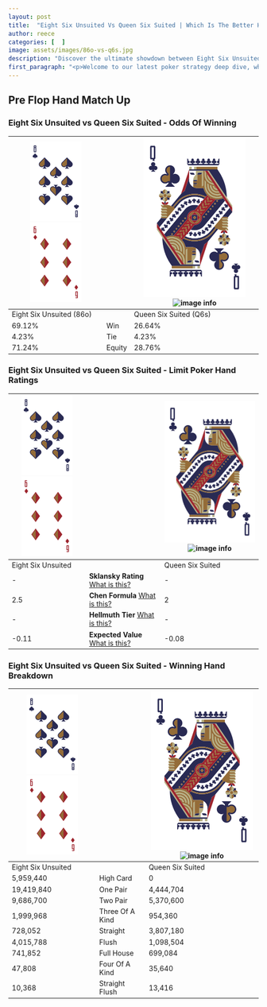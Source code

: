 ```yaml
---
layout: post
title:  "Eight Six Unsuited Vs Queen Six Suited | Which Is The Better Hand In Poker? A Complete Guide"
author: reece
categories: [  ]
image: assets/images/86o-vs-q6s.jpg
description: "Discover the ultimate showdown between Eight Six Unsuited and Queen Six Suited in poker! Uncover the odds, strategies, and scenarios where one hand triumphs over the other. Get ready to up your poker game with this thrilling analysis."
first_paragraph: "<p>Welcome to our latest poker strategy deep dive, where we're pitting two distinct hands against each other in a high-stakes showdown: Eight Six Unsuited vs Queen Six Suited.</p><p>In the dynamic world of poker, every decision counts, and knowing which hand holds the upper hand is key to your success at the table.</p><p>In this article, we'll dissect these two hands, explore the scenarios where one dominates the other, and equip you with the knowledge to make strategic choices that can tip the odds in your favor.</p><p>Get ready to unravel the intriguing dynamics of these poker hands and elevate your game to new heights.</p>"
---
```




[comment]: # (sp0)

## Pre Flop Hand Match Up

<div class="table hand-ratings" markdown="1"> 



### Eight Six Unsuited vs Queen Six Suited - Odds Of Winning


    
| ![image info](assets/images/hand1/8.png) ![image info](assets/images/hand1/6o.png) |  | ![image info](assets/images/hand2/Q.png) ![image info](assets/images/hand2/6s.png) |
| -------- | -------- | -------- |
| Eight Six Unsuited (86o) |  | Queen Six Suited (Q6s) |
| 69.12% | Win | 26.64% |
| 4.23% | Tie | 4.23% |
| 71.24% | Equity | 28.76% |




[comment]: # (sp1)



### Eight Six Unsuited vs Queen Six Suited - Limit Poker Hand Ratings


    
| ![image info](assets/images/hand1/8.png) ![image info](assets/images/hand1/6o.png) |  | ![image info](assets/images/hand2/Q.png) ![image info](assets/images/hand2/6s.png) |
| -------- | -------- | -------- |
| Eight Six Unsuited |  | Queen Six Suited |
| - | **Sklansky Rating** [What is this?](/sklansky-rating-explained) | - |
| 2.5 | **Chen Formula** [What is this?](/chen-formula-explained) | 2 |
| - | **Hellmuth Tier** [What is this?](/Hellmuth-tier-explained) | - |
| -0.11 | **Expected Value** [What is this?](/expected-value-explained) | -0.08 |




[comment]: # (sp2)



### Eight Six Unsuited vs Queen Six Suited - Winning Hand Breakdown


    
| ![image info](assets/images/hand1/8.png) ![image info](assets/images/hand1/6o.png) |  | ![image info](assets/images/hand2/Q.png) ![image info](assets/images/hand2/6s.png) |
| -------- | -------- | -------- |
| Eight Six Unsuited |  | Queen Six Suited |
| 5,959,440 | High Card | 0 |
| 19,419,840 | One Pair | 4,444,704 |
| 9,686,700 | Two Pair | 5,370,600 |
| 1,999,968 | Three Of A Kind | 954,360 |
| 728,052 | Straight | 3,807,180 |
| 4,015,788 | Flush | 1,098,504 |
| 741,852 | Full House | 699,084 |
| 47,808 | Four Of A Kind | 35,640 |
| 10,368 | Straight Flush | 13,416 |




[comment]: # (sp3)



</div>

[comment]: # (sp4)



[comment]: # (sp5)

